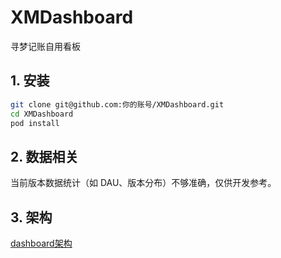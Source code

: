 # XMDashboard

寻梦记账自用看板

## 1. 安装

```bash
git clone git@github.com:你的账号/XMDashboard.git
cd XMDashboard
pod install
```
## 2. 数据相关
当前版本数据统计（如 DAU、版本分布）不够准确，仅供开发参考。

## 3. 架构
[dashboard架构](https://lannastudio.github.io/menglan.github.io/%E9%A1%B9%E7%9B%AE/2025/07/30/dashboard.html)
